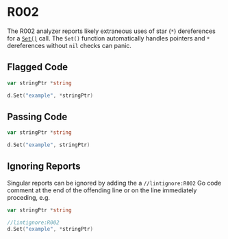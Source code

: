# R002

The R002 analyzer reports likely extraneous uses of
star (`*`) dereferences for a [`Set()`](https://godoc.org/github.com/hashicorp/terraform-plugin-sdk/helper/schema#ResourceData.Set) call. The `Set()` function automatically
handles pointers and `*` dereferences without `nil` checks can panic.

## Flagged Code

```go
var stringPtr *string

d.Set("example", *stringPtr)
```

## Passing Code

```go
var stringPtr *string

d.Set("example", stringPtr)
```

## Ignoring Reports

Singular reports can be ignored by adding the a `//lintignore:R002` Go code comment at the end of the offending line or on the line immediately proceding, e.g.

```go
var stringPtr *string

//lintignore:R002
d.Set("example", *stringPtr)
```
